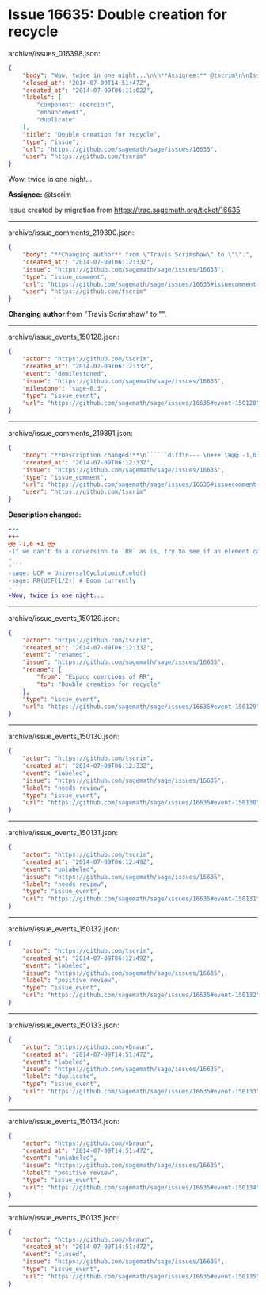 # Issue 16635: Double creation for recycle

archive/issues_016398.json:
```json
{
    "body": "Wow, twice in one night...\n\n**Assignee:** @tscrim\n\nIssue created by migration from https://trac.sagemath.org/ticket/16635\n\n",
    "closed_at": "2014-07-09T14:51:47Z",
    "created_at": "2014-07-09T06:11:02Z",
    "labels": [
        "component: coercion",
        "enhancement",
        "duplicate"
    ],
    "title": "Double creation for recycle",
    "type": "issue",
    "url": "https://github.com/sagemath/sage/issues/16635",
    "user": "https://github.com/tscrim"
}
```
Wow, twice in one night...

**Assignee:** @tscrim

Issue created by migration from https://trac.sagemath.org/ticket/16635





---

archive/issue_comments_219390.json:
```json
{
    "body": "**Changing author** from \"Travis Scrimshaw\" to \"\".",
    "created_at": "2014-07-09T06:12:33Z",
    "issue": "https://github.com/sagemath/sage/issues/16635",
    "type": "issue_comment",
    "url": "https://github.com/sagemath/sage/issues/16635#issuecomment-219390",
    "user": "https://github.com/tscrim"
}
```

**Changing author** from "Travis Scrimshaw" to "".



---

archive/issue_events_150128.json:
```json
{
    "actor": "https://github.com/tscrim",
    "created_at": "2014-07-09T06:12:33Z",
    "event": "demilestoned",
    "issue": "https://github.com/sagemath/sage/issues/16635",
    "milestone": "sage-6.3",
    "type": "issue_event",
    "url": "https://github.com/sagemath/sage/issues/16635#event-150128"
}
```



---

archive/issue_comments_219391.json:
```json
{
    "body": "**Description changed:**\n``````diff\n--- \n+++ \n@@ -1,6 +1 @@\n-If we can't do a conversion to `RR` as is, try to see if an element can convert to `QQ` first. In particular, this allows conversion from the universal cyclotomic field.\n-\n-```\n-sage: UCF = UniversalCyclotomicField()\n-sage: RR(UCF(1/2)) # Boom currently\n-```\n+Wow, twice in one night...\n``````\n",
    "created_at": "2014-07-09T06:12:33Z",
    "issue": "https://github.com/sagemath/sage/issues/16635",
    "type": "issue_comment",
    "url": "https://github.com/sagemath/sage/issues/16635#issuecomment-219391",
    "user": "https://github.com/tscrim"
}
```

**Description changed:**
``````diff
--- 
+++ 
@@ -1,6 +1 @@
-If we can't do a conversion to `RR` as is, try to see if an element can convert to `QQ` first. In particular, this allows conversion from the universal cyclotomic field.
-
-```
-sage: UCF = UniversalCyclotomicField()
-sage: RR(UCF(1/2)) # Boom currently
-```
+Wow, twice in one night...
``````




---

archive/issue_events_150129.json:
```json
{
    "actor": "https://github.com/tscrim",
    "created_at": "2014-07-09T06:12:33Z",
    "event": "renamed",
    "issue": "https://github.com/sagemath/sage/issues/16635",
    "rename": {
        "from": "Expand coercions of RR",
        "to": "Double creation for recycle"
    },
    "type": "issue_event",
    "url": "https://github.com/sagemath/sage/issues/16635#event-150129"
}
```



---

archive/issue_events_150130.json:
```json
{
    "actor": "https://github.com/tscrim",
    "created_at": "2014-07-09T06:12:33Z",
    "event": "labeled",
    "issue": "https://github.com/sagemath/sage/issues/16635",
    "label": "needs review",
    "type": "issue_event",
    "url": "https://github.com/sagemath/sage/issues/16635#event-150130"
}
```



---

archive/issue_events_150131.json:
```json
{
    "actor": "https://github.com/tscrim",
    "created_at": "2014-07-09T06:12:49Z",
    "event": "unlabeled",
    "issue": "https://github.com/sagemath/sage/issues/16635",
    "label": "needs review",
    "type": "issue_event",
    "url": "https://github.com/sagemath/sage/issues/16635#event-150131"
}
```



---

archive/issue_events_150132.json:
```json
{
    "actor": "https://github.com/tscrim",
    "created_at": "2014-07-09T06:12:49Z",
    "event": "labeled",
    "issue": "https://github.com/sagemath/sage/issues/16635",
    "label": "positive review",
    "type": "issue_event",
    "url": "https://github.com/sagemath/sage/issues/16635#event-150132"
}
```



---

archive/issue_events_150133.json:
```json
{
    "actor": "https://github.com/vbraun",
    "created_at": "2014-07-09T14:51:47Z",
    "event": "labeled",
    "issue": "https://github.com/sagemath/sage/issues/16635",
    "label": "duplicate",
    "type": "issue_event",
    "url": "https://github.com/sagemath/sage/issues/16635#event-150133"
}
```



---

archive/issue_events_150134.json:
```json
{
    "actor": "https://github.com/vbraun",
    "created_at": "2014-07-09T14:51:47Z",
    "event": "unlabeled",
    "issue": "https://github.com/sagemath/sage/issues/16635",
    "label": "positive review",
    "type": "issue_event",
    "url": "https://github.com/sagemath/sage/issues/16635#event-150134"
}
```



---

archive/issue_events_150135.json:
```json
{
    "actor": "https://github.com/vbraun",
    "created_at": "2014-07-09T14:51:47Z",
    "event": "closed",
    "issue": "https://github.com/sagemath/sage/issues/16635",
    "type": "issue_event",
    "url": "https://github.com/sagemath/sage/issues/16635#event-150135"
}
```
